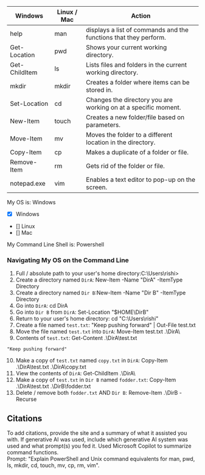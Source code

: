 | Windows | Linux / Mac | Action |
| ---     | ---         | ---    |
| help    | man         | displays a list of commands and the functions that they perform.|
| Get-Location | pwd    | Shows your current working directory.|
| Get-ChildItem | ls    |Lists files and folders in the current working directory.|
| mkdir   | mkdir       |Creates a folder where items can be stored in.|
| Set-Location | cd     |Changes the directory you are working on at a specific moment.|
| New-Item | touch      |Creates a new folder/file based on parameters.|
| Move-Item | mv        |Moves the folder to a different location in the directory.|
| Copy-Item | cp        |Makes a duplicate of a folder or file.|
| Remove-Item | rm      |Gets rid of the folder or file.|
| notepad.exe | vim     |Enables a text editor to pop-up on the screen.|
My OS is: Windows
- [x] Windows
- [] Linux
- [] Mac

My Command Line Shell is: Powershell

### Navigating My OS on the Command Line

1. Full / absolute path to your user's home directory:C:\Users\rishi>
2. Create a directory named `DirA`: New-Item -Name "DirA" -ItemType Directory
3. Create a directory named `Dir B`:New-Item -Name "Dir B" -ItemType Directory
4. Go into `DirA`: cd DirA
5. Go into `Dir B` from `DirA`: Set-Location "$HOME\DirB"
6. Return to your user's home directory: cd "C:\Users\rishi"
7. Create a file named `test.txt`: "Keep pushing forward" | Out-File test.txt
8. Move the file named `test.txt` into `DirA`: Move-Item test.txt .\DirA\
9. Contents of `test.txt`: Get-Content .\DirA\test.txt
```
"Keep pushing forward"
```
10. Make a copy of `test.txt` named `copy.txt` in `DirA`: Copy-Item .\DirA\test.txt .\DirA\copy.txt
11. View the contents of `DirA`: Get-ChildItem .\DirA\
12. Make a copy of `test.txt` in `Dir B` named `fodder.txt`: Copy-Item .\DirA\test.txt .\DirB\fodder.txt
13. Delete / remove both `fodder.txt` AND `Dir B`: Remove-Item .\DirB -Recurse



## Citations

To add citations, provide the site and a summary of what it assisted you with.  If generative AI was used, include which generative AI system was used and what prompt(s) you fed it.
Used Microsoft Copilot to summarize command functions.  
Prompt: "Explain PowerShell and Unix command equivalents for man, pwd, ls, mkdir, cd, touch, mv, cp, rm, vim".
